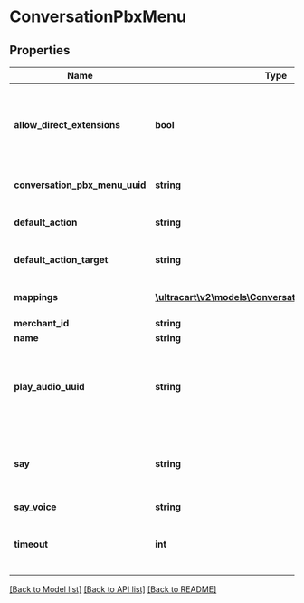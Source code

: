 # ConversationPbxMenu

## Properties
Name | Type | Description | Notes
------------ | ------------- | ------------- | -------------
**allow_direct_extensions** | **bool** | If true, the customer is allowed to input direct extensions within this menu | [optional] 
**conversation_pbx_menu_uuid** | **string** | Conversation Pbx Menu UUID | [optional] 
**default_action** | **string** | The default action for this menu | [optional] 
**default_action_target** | **string** | The default action target for this menu | [optional] 
**mappings** | [**\ultracart\v2\models\ConversationPbxMenuMapping[]**](ConversationPbxMenuMapping.md) | Action mappings for this menu | [optional] 
**merchant_id** | **string** | Merchant Id | [optional] 
**name** | **string** | Menu name | [optional] 
**play_audio_uuid** | **string** | An optional audio clip that plays when a customer enters this menu | [optional] 
**say** | **string** | An optional saying that plays when a customer enters this menu | [optional] 
**say_voice** | **string** | say voice | [optional] 
**timeout** | **int** | The idle seconds before this menu times out | [optional] 

[[Back to Model list]](../README.md#documentation-for-models) [[Back to API list]](../README.md#documentation-for-api-endpoints) [[Back to README]](../README.md)


